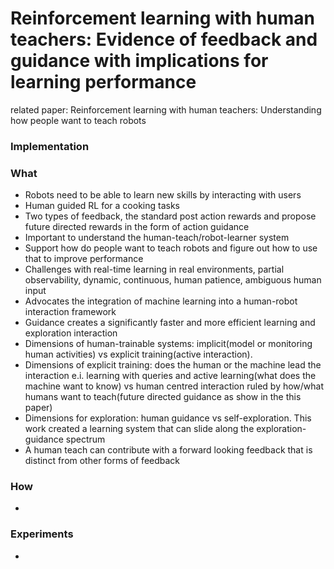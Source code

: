 # Reinforcement learning with human teachers: Evidence of feedback and guidance with implications for learning performance

related paper:
Reinforcement learning with human teachers: Understanding how people want to teach robots

### Implementation

### What
- Robots need to be able to learn new skills by interacting with users
- Human guided RL for a cooking tasks
- Two types of feedback, the standard post action rewards and propose future directed rewards in the form of action guidance
- Important to understand the human-teach/robot-learner system
- Support how do people want to teach robots and figure out how to use that to improve performance
- Challenges with real-time learning in real environments, partial observability, dynamic, continuous, human patience, ambiguous human input
- Advocates the integration of machine learning into a human-robot interaction framework
- Guidance creates a significantly faster and more efficient learning and exploration interaction
- Dimensions of human-trainable systems: implicit(model or monitoring human activities) vs explicit training(active interaction).
- Dimensions of explicit training: does the human or the machine lead the interaction e.i. learning with queries and active learning(what does the machine want to know) vs human centred interaction ruled by how/what humans want to teach(future directed guidance as show in the this paper)
- Dimensions for exploration: human guidance vs self-exploration. This work created a learning system that can slide along the exploration-guidance spectrum
- A human teach can contribute with a forward looking feedback that is distinct from other forms of feedback
### How
-

### Experiments
-
